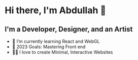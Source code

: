 # Hi there, I'm Abdullah 👋

## I'm a Developer, Designer, and an Artist

- 🌱 I’m currently learning React and WebGL
- 🥅 2023 Goals: Mastering Front end
- 🤙🏻 I love to create Minimal, Interactive Websites

<br />
<br />

